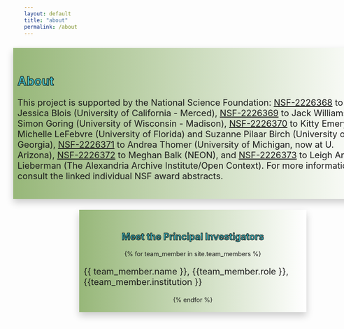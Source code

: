 ```yaml
---
layout: default
title: "about"
permalink: /about
---
```


<style>
 h1 h1 h2 h3 h4 h5 {
   color: #42b7bf;
   -webkit-text-stroke-width: 1px;
   -webkit-text-stroke-color: black;
    }
  p {
    font-size: 20px;
  }
.text-block-right {
  width:500px;
  padding-bottom:20px;
  padding-top: 20px;
  padding-left: 10px;
  padding-right: 10px;
  margin-left: 25%;
  margin-top: 5%;
  margin-bottom: 5%;
  background-image: linear-gradient(to left, white, #97b779); 
  text-align: center;
  box-shadow: 0px 8px 16px 0px rgba(0,0,0,0.2);
}
  .text-block-left {
  width:500px;
  padding-bottom:20px;
  padding-top: 20px;
  padding-left: 10px;
  padding-right: 10px;
  margin-left: -25%;
  margin-top: 5%;
  margin-bottom: 5%;
  background-image: linear-gradient(to right, white, #97b779); 
  text-align: center;
  box-shadow: 0px 8px 16px 0px rgba(0,0,0,0.2);
}
  .text-block-main {
  width:800px;
  padding-bottom:20px;
  padding-top: 20px;
  padding-left: 10px;
  padding-right: 10px;
  margin-left: -5%;
  margin-top: 5%;
  margin-bottom: 5%;
  background-image: linear-gradient(to left, white, #97b779); 
  box-shadow: 0px 8px 16px 0px rgba(0,0,0,0.2);
}
  .text-block-main  p {
  font-size: 20px;
}
 </style>


<div class="text-block-main">
<h1 style="color:#42b7bf;-webkit-text-stroke-width:1px;-webkit-text-stroke-color:black;">About</h1>
 <p>This project is supported by the National Science Foundation: <a href="https://www.nsf.gov/awardsearch/showAward?AWD_ID=2226368&HistoricalAwards=false">NSF-2226368</a> to Jessica Blois (University of California - Merced), <a href="https://www.nsf.gov/awardsearch/showAward?AWD_ID=2226369&HistoricalAwards=false">NSF-2226369</a> to Jack Williams and Simon Goring (University of Wisconsin - Madison), <a href="https://www.nsf.gov/awardsearch/showAward?AWD_ID=2226370&HistoricalAwards=false">NSF-2226370</a> to Kitty Emery and Michelle LeFebvre (University of Florida) and Suzanne Pilaar Birch (University of Georgia), <a href="https://www.nsf.gov/awardsearch/showAward?AWD_ID=2226371&HistoricalAwards=false">NSF-2226371</a> to Andrea Thomer (University of Michigan, now at U. Arizona), <a href="https://www.nsf.gov/awardsearch/showAward?AWD_ID=2226372&HistoricalAwards=false">NSF-2226372</a> to Meghan Balk (NEON), and <a href="https://www.nsf.gov/awardsearch/showAward?AWD_ID=2226373&HistoricalAwards=false">NSF-2226373</a> to Leigh Anne Lieberman (The Alexandria Archive Institute/Open Context). For more information, consult the linked individual NSF award abstracts. </p>
</div>
<div class="text-block-right">
<h2 style="color:#42b7bf;-webkit-text-stroke-width:1px;-webkit-text-stroke-color:black;">Meet the Principal Investigators</h2>
{% for team_member in site.team_members %}
  <div class="image">
   <!-- # <img style="float:left" src={{ team_member.picture }}> remove pictures for now -->
  </div>
  <div class="text">
  <p style="text-align:left;"> {{ team_member.name }}, {{team_member.role }}, {{team_member.institution }} </p>

</div>
{% endfor %} 
 </div>




